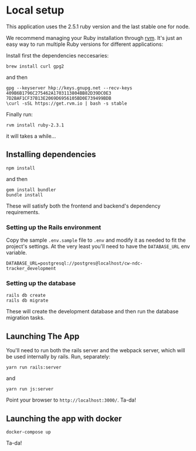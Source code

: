 # Local setup

This application uses the 2.5.1 ruby version and the last stable one for node.

We recommend managing your Ruby installation through [rvm](https://github.com/rvm/rvm). It's just an easy way to run multiple Ruby versions for different applications:

Install first the dependencies neccesaries:

```text
brew install curl gpg2
```

and then

```text
gpg --keyserver hkp://keys.gnupg.net --recv-keys 409B6B1796C275462A1703113804BB82D39DC0E3 7D2BAF1CF37B13E2069D6956105BD0E739499BDB
\curl -sSL https://get.rvm.io | bash -s stable
```

Finally run:

```text
rvm install ruby-2.3.1
```

it will takes a while...

## Installing dependencies

```text
npm install
```

and then

```text
gem install bundler
bundle install
```

These will satisfy both the frontend and backend's dependency requirements.

### Setting up the Rails environment

Copy the sample `.env.sample` file to `.env` and modify it as needed to fit the project's settings. At the very least you'll need to have the `DATABASE_URL` env variable.

```text
DATABASE_URL=postgresql://postgres@localhost/cw-ndc-tracker_development
```

### Setting up the database

```text
rails db create
rails db migrate
```

These will create the development database and then run the database migration tasks.

## Launching The App

You'll need to run both the rails server and the webpack server, which will be used internally by rails. Run, separately:

```text
yarn run rails:server
```

and

```text
yarn run js:server
```

Point your browser to `http://localhost:3000/`. Ta-da!

## Launching the app with docker

`docker-compose up`

Ta-da!

